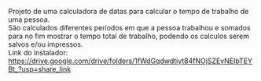 Projeto de uma calculadora de datas para calcular o tempo de trabalho de uma pessoa.  
São calculados diferentes períodos em que a pessoa trabalhou e somados para no fim mostrar o tempo total de trabalho, podendo os calculos serem salvos e/ou impressos.  
Link do instalador: https://drive.google.com/drive/folders/1fWdGqdwdtiyt84fNOjSZEvNEIbTEYBt_?usp=share_link
